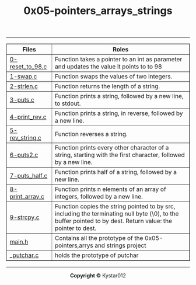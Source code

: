 <html>                                               <boby>                                               <header>                                             <h1>0x05-pointers_arrays_strings</h1>
</header>                                            <hr>                                                 <Section>                                            <p>                                                  <table border="1">                                   <tr>                                                 <th>Files</th><th> Roles</th>                        </tr>                                                <tr><td><a href="https://github.com/Kystar012/alx-low_level_programming/blob/master/0x05-pointers_arrays_strings/0-reset_to_98.c">0-reset_to_98.c </a></td>
    <td>Function takes a pointer to an int as parameter and updates the value it points to to 98</td></tr>
<tr><td><a href="https://github.com/Kystar012/alx-low_level_programming/blob/master/0x05-pointers_arrays_strings/1-swap.c">1-swap.c</a></td>
        <td>Function swaps the values of two integers. </td></tr>
<tr><td><a href="https://github.com/Kystar012/alx-low_level_programming/blob/master/0x05-pointers_arrays_strings/2-strlen.c">2-strlen.c</a></td>
            <td>Function returns the length of a string. </td></tr>
<tr><td><a href="https://github.com/Kystar012/alx-low_level_programming/blob/master/0x05-pointers_arrays_strings/3-puts.c">3-puts.c</a></td>
                <td>Function prints a string, followed by a new line, to stdout.</td></tr>
<tr><td><a href="https://github.com/Kystar012/alx-low_level_programming/blob/master/0x05-pointers_arrays_strings/4-print_rev.c">4-print_rev.c</a></td>
                    <td>Function prints a string, in reverse, followed by a new line.</td></tr>
<tr><td><a href="https://github.com/Kystar012/alx-low_level_programming/blob/master/0x05-pointers_arrays_strings/5-rev_string.c">5-rev_string.c</a></td>
        <td>Function reverses a string.</td></tr>
<tr><td><a href="https://github.com/Kystar012/alx-low_level_programming/blob/master/0x05-pointers_arrays_strings/6-puts2.c">6-puts2.c</a></td>
    <td>Function prints every other character of a string, starting with the first character, followed by a new line.</td></tr>
<tr><td><a href="https://github.com/Kystar012/alx-low_level_programming/blob/master/0x05-pointers_arrays_strings/7-puts_half.c">7-puts_half.c</a></td>
        <td>Function prints half of a string, followed by a new line.</td></tr>
<tr><td><a href="https://github.com/Kystar012/alx-low_level_programming/blob/master/0x05-pointers_arrays_strings/8-print_array.c">8-print_array.c</a></td>
    <td>Function prints n elements of an array of integers, followed by a new line.</td></tr>
<tr><td><a href="https://github.com/Kystar012/alx-low_level_programming/blob/master/0x05-pointers_arrays_strings/9-strcpy.c">9-strcpy.c</a></td>
            <td>Function copies the string pointed to by src, including the terminating null byte (\0), to the buffer pointed to by dest.
Return value: the pointer to dest.</td></tr>
<tr><td><a href="https://github.com/Kystar012/alx-low_level_programming/blob/master/0x05-pointers_arrays_strings/main.h">main.h</a></td>
            <td>Contains all the prototype of the 0x05-pointers,arrys and strings project</td></tr>
<tr><td><a href="https://github.com/Kystar012/alx-low_level_programming/blob/master/0x05-pointers_arrays_strings/_putchar.c">_putchar.c </a> </td><td>holds the prototype of putchar</td></tr>
</table>                                             </p>                                                 </section>                                           <hr>                                                 <footer>                                             <p align="center"> <b>Copyright &copy</b> Kystar012</p>                                                   </p>                                                 </body>                                              </html>

